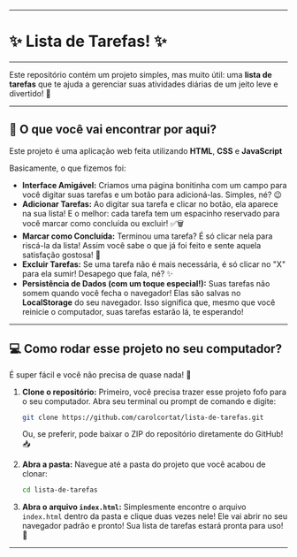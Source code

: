 -----

# ✨ Lista de Tarefas\! ✨

-----

Este repositório contém um projeto simples, mas muito útil: uma **lista de tarefas** que te ajuda a gerenciar suas atividades diárias de um jeito leve e divertido\! 🚀

-----

## 📝 O que você vai encontrar por aqui?

Este projeto é uma aplicação web feita utilizando **HTML**, **CSS** e **JavaScript**

Basicamente, o que fizemos foi:

  * **Interface Amigável:** Criamos uma página bonitinha com um campo para você digitar suas tarefas e um botão para adicioná-las. Simples, né? 😉
  * **Adicionar Tarefas:** Ao digitar sua tarefa e clicar no botão, ela aparece na sua lista\! E o melhor: cada tarefa tem um espacinho reservado para você marcar como concluída ou excluir\! ✅🗑️
  * **Marcar como Concluída:** Terminou uma tarefa? É só clicar nela para riscá-la da lista\! Assim você sabe o que já foi feito e sente aquela satisfação gostosa\! 🎉
  * **Excluir Tarefas:** Se uma tarefa não é mais necessária, é só clicar no "X" para ela sumir\! Desapego que fala, né? ✨
  * **Persistência de Dados (com um toque especial\!):** Suas tarefas não somem quando você fecha o navegador\! Elas são salvas no **LocalStorage** do seu navegador. Isso significa que, mesmo que você reinicie o computador, suas tarefas estarão lá, te esperando\!

-----

## 💻 Como rodar esse projeto no seu computador?

É super fácil e você não precisa de quase nada\! 🥳

1.  **Clone o repositório:** Primeiro, você precisa trazer esse projeto fofo para o seu computador. Abra seu terminal ou prompt de comando e digite:

    ```bash
    git clone https://github.com/carolcortat/lista-de-tarefas.git
    ```

    Ou, se preferir, pode baixar o ZIP do repositório diretamente do GitHub\! 📥

2.  **Abra a pasta:** Navegue até a pasta do projeto que você acabou de clonar:

    ```bash
    cd lista-de-tarefas
    ```

3.  **Abra o arquivo `index.html`:** Simplesmente encontre o arquivo `index.html` dentro da pasta e clique duas vezes nele\! Ele vai abrir no seu navegador padrão e pronto\! Sua lista de tarefas estará pronta para uso\! 🚀

-----

